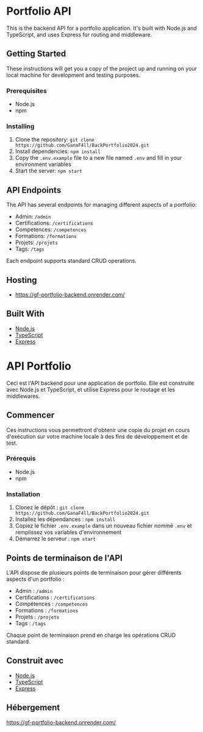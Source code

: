 # Portfolio API

This is the backend API for a portfolio application. It's built with Node.js and TypeScript, and uses Express for routing and middleware.

## Getting Started

These instructions will get you a copy of the project up and running on your local machine for development and testing purposes.

### Prerequisites

- Node.js
- npm

### Installing

1. Clone the repository: `git clone https://github.com/GanaF4ll/BackPortfolio2024.git`
2. Install dependencies: `npm install`
3. Copy the `.env.example` file to a new file named `.env` and fill in your environment variables
4. Start the server: `npm start`

## API Endpoints

The API has several endpoints for managing different aspects of a portfolio:

- Admin: `/admin`
- Certifications: `/certifications`
- Competences: `/competences`
- Formations: `/formations`
- Projets: `/projets`
- Tags: `/tags`

Each endpoint supports standard CRUD operations.

## Hosting

- https://gf-portfolio-backend.onrender.com/

## Built With

- [Node.js](https://nodejs.org/)
- [TypeScript](https://www.typescriptlang.org/)
- [Express](https://expressjs.com/)


<!-- FRANCAIS -->

# API Portfolio

Ceci est l'API backend pour une application de portfolio. Elle est construite avec Node.js et TypeScript, et utilise Express pour le routage et les middlewares.

## Commencer

Ces instructions vous permettront d'obtenir une copie du projet en cours d'exécution sur votre machine locale à des fins de développement et de test.

### Prérequis

- Node.js
- npm

### Installation

1. Clonez le dépôt : `git clone https://github.com/GanaF4ll/BackPortfolio2024.git`
2. Installez les dépendances : `npm install`
3. Copiez le fichier `.env.example` dans un nouveau fichier nommé `.env` et remplissez vos variables d'environnement
4. Démarrez le serveur : `npm start`

## Points de terminaison de l'API

L'API dispose de plusieurs points de terminaison pour gérer différents aspects d'un portfolio :

- Admin : `/admin`
- Certifications : `/certifications`
- Compétences : `/competences`
- Formations : `/formations`
- Projets : `/projets`
- Tags : `/tags`

Chaque point de terminaison prend en charge les opérations CRUD standard.

## Construit avec

- [Node.js](https://nodejs.org/)
- [TypeScript](https://www.typescriptlang.org/)
- [Express](https://expressjs.com/)

## Hébergement

https://gf-portfolio-backend.onrender.com/
